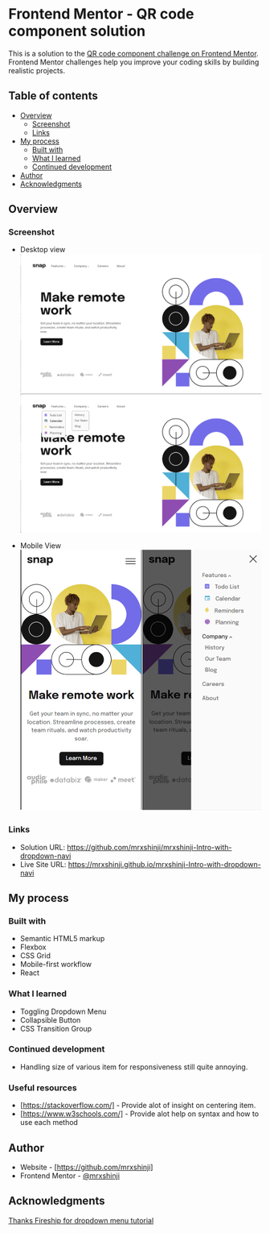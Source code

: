 # Frontend Mentor - QR code component solution

This is a solution to the [QR code component challenge on Frontend Mentor](https://www.frontendmentor.io/challenges/qr-code-component-iux_sIO_H). Frontend Mentor challenges help you improve your coding skills by building realistic projects. 

## Table of contents

- [Overview](#overview)
  - [Screenshot](#screenshot)
  - [Links](#links)
- [My process](#my-process)
  - [Built with](#built-with)
  - [What I learned](#what-i-learned)
  - [Continued development](#continued-development)
- [Author](#author)
- [Acknowledgments](#acknowledgments)


## Overview

### Screenshot
- Desktop view
![](./src/images/for_readme/desktop.png)
![](./src/images/for_readme/desktop-active.png)

- Mobile View
![](./src/images/for_readme/mobile.png)


### Links

- Solution URL: https://github.com/mrxshinji/mrxshinji-Intro-with-dropdown-navi
- Live Site URL: https://mrxshinji.github.io/mrxshinji-Intro-with-dropdown-navi

## My process

### Built with

- Semantic HTML5 markup
- Flexbox
- CSS Grid
- Mobile-first workflow
- React

### What I learned

- Toggling Dropdown Menu
- Collapsible Button
- CSS Transition Group

### Continued development

- Handling size of various item for responsiveness still quite annoying.

### Useful resources

- [https://stackoverflow.com/] - Provide alot of insight on centering item.
- [https://www.w3schools.com/] - Provide alot help on syntax and how to use each method

## Author

- Website - [https://github.com/mrxshinji]
- Frontend Mentor - [@mrxshinji](https://www.frontendmentor.io/profile/mrxshinji)

## Acknowledgments

[Thanks Fireship for dropdown menu tutorial](https://www.youtube.com/watch?v=IF6k0uZuypA)

